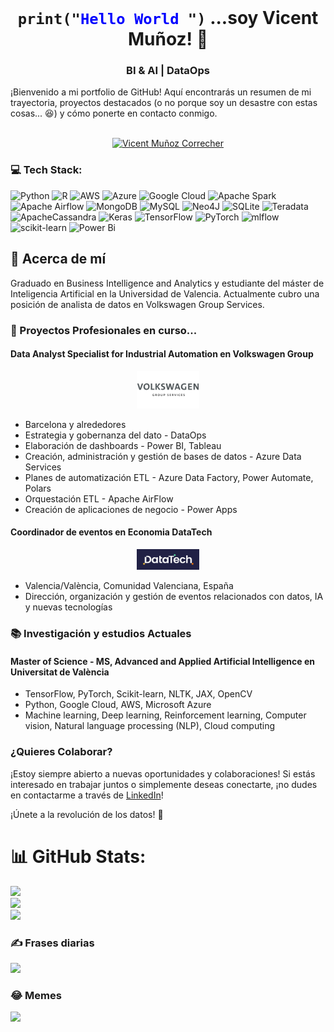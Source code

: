 <br />
<p align="center">
  <code><h1 align="center">print("<span style="color:blue;">Hello World</span> ")</code>  ...soy Vicent Muñoz! 👋</h1>
  <h3 align="center">BI & AI | DataOps</h3>
  ¡Bienvenido a mi portfolio de GitHub! 
  Aquí encontrarás un resumen de mi trayectoria, proyectos destacados (o no porque soy un desastre con estas cosas... 😆) y cómo ponerte en contacto conmigo.
  <p align="center">
    <br />
    <a href="https://www.linkedin.com/in/vicentmc/" target="_blank">
      <img src="https://img.shields.io/badge/LinkedIn-%230077B5.svg?logo=linkedin&logoColor=white" alt="Vicent Muñoz Correcher" width="80" height="30"> 
    </a>
  </p>
</p>


### 💻 Tech Stack:
![Python](https://img.shields.io/badge/python-3670A0?style=plastic&logo=python&logoColor=ffdd54) ![R](https://img.shields.io/badge/r-%23276DC3.svg?style=plastic&logo=r&logoColor=white) ![AWS](https://img.shields.io/badge/AWS-%23FF9900.svg?style=plastic&logo=amazon-aws&logoColor=white) ![Azure](https://img.shields.io/badge/azure-%230072C6.svg?style=plastic&logo=microsoftazure&logoColor=white) ![Google Cloud](https://img.shields.io/badge/GoogleCloud-%234285F4.svg?style=plastic&logo=google-cloud&logoColor=white) ![Apache Spark](https://img.shields.io/badge/Apache%20Spark-FDEE21?style=plastic&logo=apachespark&logoColor=black) ![Apache Airflow](https://img.shields.io/badge/Apache%20Airflow-017CEE?style=plastic&logo=Apache%20Airflow&logoColor=white) ![MongoDB](https://img.shields.io/badge/MongoDB-%234ea94b.svg?style=plastic&logo=mongodb&logoColor=white) ![MySQL](https://img.shields.io/badge/mysql-%2300000f.svg?style=plastic&logo=mysql&logoColor=white) ![Neo4J](https://img.shields.io/badge/Neo4j-008CC1?style=plastic&logo=neo4j&logoColor=white) ![SQLite](https://img.shields.io/badge/sqlite-%2307405e.svg?style=plastic&logo=sqlite&logoColor=white) ![Teradata](https://img.shields.io/badge/Teradata-F37440?style=plastic&logo=teradata&logoColor=white) ![ApacheCassandra](https://img.shields.io/badge/cassandra-%231287B1.svg?style=plastic&logo=apache-cassandra&logoColor=white) ![Keras](https://img.shields.io/badge/Keras-%23D00000.svg?style=plastic&logo=Keras&logoColor=white) ![TensorFlow](https://img.shields.io/badge/TensorFlow-%23FF6F00.svg?style=plastic&logo=TensorFlow&logoColor=white) ![PyTorch](https://img.shields.io/badge/PyTorch-%23EE4C2C.svg?style=plastic&logo=PyTorch&logoColor=white) ![mlflow](https://img.shields.io/badge/mlflow-%23d9ead3.svg?style=plastic&logo=numpy&logoColor=blue) ![scikit-learn](https://img.shields.io/badge/scikit--learn-%23F7931E.svg?style=plastic&logo=scikit-learn&logoColor=white) ![Power Bi](https://img.shields.io/badge/power_bi-F2C811?style=plastic&logo=powerbi&logoColor=black)
<h2>💫 Acerca de mí</h2>
<p>Graduado en Business Intelligence and Analytics  y estudiante del máster de Inteligencia Artificial en la Universidad de Valencia. Actualmente cubro una posición de analista de datos en Volkswagen Group Services.</p>
<h3>🔭 Proyectos Profesionales en curso... </h3>
<h4>Data Analyst Specialist for Industrial Automation en Volkswagen Group</h4>
<div style="text-align: center;">
    <img src="Volkswagen.png" alt="Volkswagen Group Logo" style="width: 100px;">
</div>
<ul>
    <li>Barcelona y alrededores</li>
    <li>Estrategia y gobernanza del dato - DataOps</li>
    <li>Elaboración de dashboards - Power BI, Tableau</li>
    <li>Creación, administración y gestión de bases de datos - Azure Data Services</li>
    <li>Planes de automatización ETL - Azure Data Factory, Power Automate, Polars</li>
    <li>Orquestación ETL - Apache AirFlow</li>
    <li>Creación de aplicaciones de negocio - Power Apps</li>
</ul>

<h4>Coordinador de eventos en Economia DataTech</h4>
<div style="text-align: center;">
    <img src="Datatech Logotipo Negativo.jpg" alt="Volkswagen Group Logo" style="width: 100px;">
</div>
<ul>
    <li>Valencia/València, Comunidad Valenciana, España</li>
    <li>Dirección, organización y gestión de eventos relacionados con datos, IA y nuevas tecnologías</li>
</ul>
    <h3> 📚 Investigación y estudios Actuales</h3>
     <h4>Master of Science - MS, Advanced and Applied Artificial Intelligence en Universitat de València</h4>
      <ul>
        <li>TensorFlow, PyTorch, Scikit-learn, NLTK, JAX, OpenCV</li>
        <li>Python, Google Cloud, AWS, Microsoft Azure</li>
        <li>Machine learning, Deep learning, Reinforcement learning, Computer vision, Natural language processing (NLP), Cloud computing</li>
      </ul>
    <h3>¿Quieres Colaborar?</h3>
    <p>¡Estoy siempre abierto a nuevas oportunidades y colaboraciones! Si estás interesado en trabajar juntos o simplemente deseas conectarte, ¡no dudes en contactarme a través de <a href="enlace-de-tu-linkedin">LinkedIn</a>!</p>
    <p>¡Únete a la revolución de los datos! 🚀</p>

# 📊 GitHub Stats:
![](https://github-readme-stats.vercel.app/api?username=vicentcorrecher&theme=dark&hide_border=true&include_all_commits=false&count_private=false)<br/>
![](https://github-readme-streak-stats.herokuapp.com/?user=vicentcorrecher&theme=dark&hide_border=true)<br/>
![](https://github-readme-stats.vercel.app/api/top-langs/?username=vicentcorrecher&theme=dark&hide_border=true&include_all_commits=false&count_private=false&layout=compact)


### ✍️ Frases diarias
![](https://quotes-github-readme.vercel.app/api?type=vetical&theme=tokyonight)

### 😂 Memes
<img src='https://randommeme-five.vercel.app/' style="height: 400px;"/>

